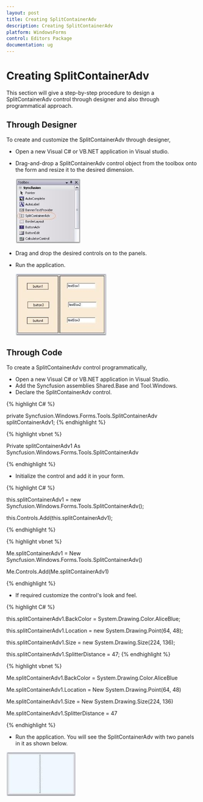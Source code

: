 ```yaml
---
layout: post
title: Creating SplitContainerAdv
description: Creating SplitContainerAdv
platform: WindowsForms
control: Editors Package
documentation: ug
---
```


# Creating SplitContainerAdv

This section will give a step-by-step procedure to design a SplitContainerAdv control through designer and also through programmatical approach.

## Through Designer

To create and customize the SplitContainerAdv through designer,

* Open a new Visual C# or VB.NET application in Visual studio.
* Drag-and-drop a SplitContainerAdv control object from the toolbox onto the form and resize it to the desired dimension.

  ![](SplitContainerAdv-Images/Overview_img392.jpeg) 


* Drag and drop the desired controls on to the panels.
* Run the application. 

  ![](SplitContainerAdv-Images/Overview_img393.jpeg) 


## Through Code

To create a SplitContainerAdv control programmatically,

* Open a new Visual C# or VB.NET application in Visual Studio.
* Add the Syncfusion assemblies Shared.Base and Tool.Windows.
* Declare the SplitContainerAdv control.

{% highlight C# %}





private Syncfusion.Windows.Forms.Tools.SplitContainerAdv splitContainerAdv1;
{% endhighlight %}





{% highlight vbnet %}


Private splitContainerAdv1 As Syncfusion.Windows.Forms.Tools.SplitContainerAdv


{% endhighlight %}

* Initialize the control and add it in your form.


{% highlight C# %}





this.splitContainerAdv1 = new Syncfusion.Windows.Forms.Tools.SplitContainerAdv();

this.Controls.Add(this.splitContainerAdv1);

{% endhighlight %}




{% highlight vbnet %}

Me.splitContainerAdv1 = New Syncfusion.Windows.Forms.Tools.SplitContainerAdv()

Me.Controls.Add(Me.splitContainerAdv1)

{% endhighlight %}

* If required customize the control's look and feel.


{% highlight C# %}



this.splitContainerAdv1.BackColor = System.Drawing.Color.AliceBlue;

this.splitContainerAdv1.Location = new System.Drawing.Point(64, 48);

this.splitContainerAdv1.Size = new System.Drawing.Size(224, 136);

this.splitContainerAdv1.SplitterDistance = 47;
{% endhighlight %}




{% highlight vbnet %}



Me.splitContainerAdv1.BackColor = System.Drawing.Color.AliceBlue

Me.splitContainerAdv1.Location = New System.Drawing.Point(64, 48)

Me.splitContainerAdv1.Size = New System.Drawing.Size(224, 136)

Me.splitContainerAdv1.SplitterDistance = 47

{% endhighlight %}

* Run the application. You will see the SplitContainerAdv with two panels in it as shown below.

 ![](SplitContainerAdv-Images/Overview_img394.jpeg) 
